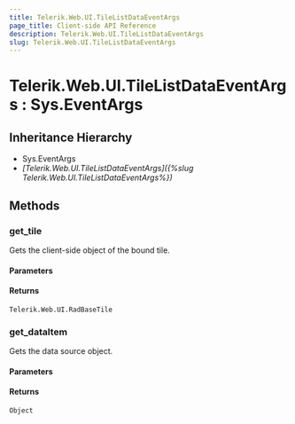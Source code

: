 ```yaml
---
title: Telerik.Web.UI.TileListDataEventArgs
page_title: Client-side API Reference
description: Telerik.Web.UI.TileListDataEventArgs
slug: Telerik.Web.UI.TileListDataEventArgs
---
```


# Telerik.Web.UI.TileListDataEventArgs : Sys.EventArgs

## Inheritance Hierarchy

* Sys.EventArgs
* *[Telerik.Web.UI.TileListDataEventArgs]({%slug Telerik.Web.UI.TileListDataEventArgs%})*

## Methods

###  get_tile

Gets the client-side object of the bound tile. 

#### Parameters

#### Returns

`Telerik.Web.UI.RadBaseTile` 

###  get_dataItem

Gets the data source object.

#### Parameters

#### Returns

`Object` 